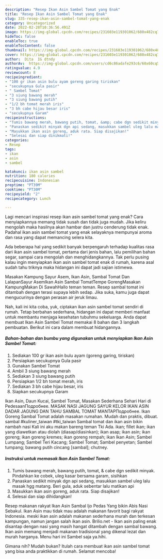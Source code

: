 ```yaml
---
description: "Resep Ikan Asin Sambel Tomat yang Enak"
title: "Resep Ikan Asin Sambel Tomat yang Enak"
slug: 335-resep-ikan-asin-sambel-tomat-yang-enak
category: Uncategorized
date: 2022-02-28T10:36:56.491Z
image: https://img-global.cpcdn.com/recipes/231603e119301062/680x482cq70/ikan-asin-sambel-tomat-foto-resep-utama.jpg
hideToc: false
enableToc: true
enableTocContent: false
thumbnail: https://img-global.cpcdn.com/recipes/231603e119301062/680x482cq70/ikan-asin-sambel-tomat-foto-resep-utama.jpg
cover: https://img-global.cpcdn.com/recipes/231603e119301062/680x482cq70/ikan-asin-sambel-tomat-foto-resep-utama.jpg
author:  Dita  IG dtndy
authorAv:  https://img-global.cpcdn.com/users/cd6c86adafe293c6/60x60cq50/avatar.jpg
ratingvalue: 4.9
reviewcount: 8
recipeingredient:
- "100 gr ikan asin bulu ayam goreng garing tiriskan"
- "secukupnya Gula pasir"
- " Sambel Tomat"
- "3 siung bawang merah"
- "3 siung bawang putih"
- "1/2 bh tomat merah iris"
- "3 bh cabe hijau besar iris"
- "secukupnya Garam"
recipeinstructions:
- "Tumis bawang merah, bawang putih, tomat, &amp; cabe dgn sedikit minyak. Pindahkan ke cobek, uleg kasar bersama garam, sisihkan"
- "Panaskan sedikit minyak dgn api sedang, masukkan sambel uleg lalu masak hgg matang. Beri gula, aduk sebentar lalu matikan api"
- "Masukkan ikan asin goreng, aduk rata. Siap disajikan!"
- "Selesai dan siap dinikmati!"
categories:
- Resep
tags:
- ikan
- asin
- sambel

katakunci: ikan asin sambel 
nutrition: 180 calories
recipecuisine: Indonesian
preptime: "PT39M"
cooktime: "PT30M"
recipeyield: "2"
recipecategory: Lunch

---
```



Lagi mencari inspirasi resep ikan asin sambel tomat yang enak? Cara menyiapkannya memang tidak susah dan tidak juga mudah. Jika keliru mengolah maka hasilnya akan hambar dan justru cenderung tidak enak. Padahal ikan asin sambel tomat yang enak selayaknya mempunyai aroma dan rasa yang dapat memancing selera kita.


Ada beberapa hal yang sedikit banyak berpengaruh terhadap kualitas rasa dari ikan asin sambel tomat, pertama dari jenis bahan, lalu pemilihan bahan segar, sampai cara mengolah dan menghidangkannya. Tak perlu pusing kalau ingin menyiapkan ikan asin sambel tomat enak di rumah, karena asal sudah tahu triknya maka hidangan ini dapat jadi sajian istimewa.

Masakan Kampung Sayur Asem, Ikan Asin, Sambal Tomat Dan LalapanSayur AsemIkan Asin Sambal TomatTempe GorengMasakan KampungMakan Di SawahHallo teman teman. Resep sambal tomat ini ditambah dengan terasi supaya lebih sedap. Jika suka, kamu juga dapat mengucurinya dengan perasan air jeruk limau.


Nah, kali ini kita coba, yuk, ciptakan ikan asin sambel tomat sendiri di rumah. Tetap berbahan sederhana, hidangan ini dapat memberi manfaat untuk membantu menjaga kesehatan tubuhmu sekeluarga. Anda dapat membuat Ikan Asin Sambel Tomat memakai 8 bahan dan 3 langkah pembuatan. Berikut ini cara dalam membuat hidangannya.

<!--inarticleads1-->

##### Bahan-bahan dan bumbu yang digunakan untuk menyiapkan Ikan Asin Sambel Tomat:

1. Sediakan 100 gr ikan asin bulu ayam (goreng garing, tiriskan)
1. Persiapkan secukupnya Gula pasir
1. Gunakan  Sambel Tomat
1. Ambil 3 siung bawang merah
1. Sediakan 3 siung bawang putih
1. Persiapkan 1/2 bh tomat merah, iris
1. Sediakan 3 bh cabe hijau besar, iris
1. Siapkan secukupnya Garam


Ikan Asin, Daun Kucai, Sambel Tomat, Masakan Sederhana Sehari Hari di PedesaanПодробнее. MASAK NASI JAGUNG SAYUR KELOR IKAN ASIN DADAR JAGUNG DAN TAHU SAMBAL TOMAT MANTAPПодробнее. Ikan Goreng Sambal Tomat adalah masakan rumahan. Mudah dan praktis, dibuat. sambal #kuliner_taiwan #tki_taiwan Sambal tomat dan ikan asin bikin nambah nasi Kali ini aku makan bareng teman Tki Ada. ikan; fillet ikan; ikan yang diawetkan atau diolah (diasap/diasinkan); ikan asap; ikan asin; ikan goreng; ikan goreng kremes; ikan goreng rempah; ikan Ikan Asin; Sambel Lumpang; Sambel Teri Kacang; Sambel Tomat; Sambel penyetan; Sambel tumpang; bawang putih cincang [sambal]; chutney. 

<!--inarticleads2-->

##### Instruksi untuk memasak Ikan Asin Sambel Tomat:

1. Tumis bawang merah, bawang putih, tomat, &amp; cabe dgn sedikit minyak. Pindahkan ke cobek, uleg kasar bersama garam, sisihkan
1. Panaskan sedikit minyak dgn api sedang, masukkan sambel uleg lalu masak hgg matang. Beri gula, aduk sebentar lalu matikan api
1. Masukkan ikan asin goreng, aduk rata. Siap disajikan!
1. Selesai dan siap dihidangkan!

Resep makanan rakyat Ikan Asin Sambal Ijo Pedas Yang bikin Abis Nasi Sebakul. Ikan Asin mau tidak mau adalah makanan favorit bagi rakyat Indonesia. meski ikan asin adalah makanan sederhana murah dan terkesan kampungan, namun jangan salah ikan asin. Brilio.net - Ikan asin paling enak disantap dengan nasi yang masih hangat ditambah dengan sambal bawang. Ikan asin memang menjadi makanan tradisional yang dikenal lezat dan murah harganya. Menu hari ini Sambel saja ya.hihi. 

Gimana nih? Mudah bukan? Itulah cara membuat ikan asin sambel tomat yang bisa anda praktikkan di rumah. Selamat mencoba!
